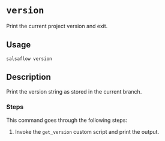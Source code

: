 # `version` #

Print the current project version and exit.

## Usage ##

```
salsaflow version
```

## Description ##

Print the version string as stored in the current branch.

### Steps ###

This command goes through the following steps:

1. Invoke the `get_version` custom script and print the output.
